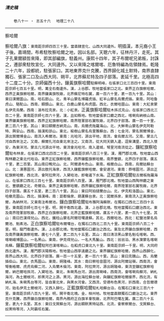 

##### 清史稿

　　`卷八十一 ‧ 志五十六`　
`地理二十八`

* * *

察哈爾

察哈爾八旗：`東南距京師四百三十里。當直隸宣化、山西大同邊外。`明插漢，本元裔小王子後。嘉靖間，布希駐牧察哈爾之地，因以名部。天聰六年，征林丹汗，走死。其子孔果爾額哲來降，即其部編旗，駐義州。康熙十四年，其子布爾呢兄弟叛，討誅之，遷部衆駐牧宣化、大同邊外。又以來降之喀爾喀、厄魯特編為佐領隸焉。乾隆二十六年，設都統，駐張家口。其地東界克什克騰，西界歸化城土默特，南界直隸獨石、張家二口及山西大同、朔平，北界蘇尼特及四子部落。袤延千里。北極高四十二度二十分。京師偏西十分。鑲黃旗察哈爾`駐蘇明峰，在張家口北三百四十里。東南距京師七百五十里。明，萬全右衞邊外。漢，上谷郡。牧地當張家口之北。東界正白旗察哈爾，西界正黃旗察哈爾，南界鑲黃旗牧廠，北界蘇尼特右翼，廣一百六十里，袤一百九十里。其山：東曰漠爾圖山。南，哈石郎山。北，青羊山蒙名博羅虎插、紅羊山蒙名烏蘭虎插。東南，阿哈魯虎山、駱駝山。西南，額類山。東北，白鹿山蒙名布虎圖。西北，衣爾哈圖山。東南：大紅泉蒙名伊克烏蘭。西南：滾布拉克泉。北：小紅泉。`正黃旗察哈爾`駐木孫忒克山，在張家口西北三百二十里。東南距京師七百六十里。漢，且如縣地。牧地當張家口廳之西北，喀喇烏納根山南。東界鑲黃旗察哈爾，西界正紅旗察哈爾，南界陸軍部右翼牧廠，北界四子部落。廣一百一十里，袤二百八十里。其山：東曰額爾吉納克山。南，烏爾虎拖羅海山。北，大鮮卑山蒙名伊克阿勒特、興安山。西南，插漢和邵山。東北，榆樹山蒙名烏里雅蘇台。西：七金河，蒙名賀爾博金，源出賀爾博金山，南流入希爾池。東南：兆哈河，源出平地，南流，會烏爾古河。又南，蒙古几河自西來注之。又南，蘇爾扎河自東北來注之。又南流，從大同天鎮入邊，逕柴溝堡，西北入懷安，為東洋河。蒙古几河源出平地，東流會兆哈河，南入邊城，弩里河南流從之。`鑲紅旗察哈爾`駐布林泉，在張家口西北四百二十里。東南距京師八百三十里。漢，雁門郡北境。牧地當山西陶林廳之東北代哈泊。東界正紅旗察哈爾，西界鑲藍旗察哈爾，南界豐鎮，北界四子部落。廣五十里，袤二百里。其山南曰鴨兒山。北，阿爾達布色山。東南，格爾白山。西南，烏爾姑蘇台山。北：漠惠圖河，源出敖托海泉，西流入鑲藍旗察哈爾，會安達河。東南：莽喀圖河，源出正紅旗察哈爾，西北流，會阿拉齊河，入黛哈池，即奄遏下水海。`正紅旗察哈爾`駐古爾板拖羅海山，在張家口西北三百七十里。東南距京師八百里。漢，雁門郡北境。牧地當山西陶林廳之東北、豐鎮廳之北，奇爾泊。東界正黃旗察哈爾，西界鑲紅旗察哈爾，南界陸軍部右翼牧廠，北界四子部落。廣五十五里，袤二百八十里。其山：東曰阿拍撻蘭台山。北，伊克和洛圖山。東北，哈撤克圖山。西北，插漢峰。南：崑都倫泉、葫蘆蘇台泉。北：諾爾孫泉，東南流入正黃旗察哈爾，為納林河，又東南注希爾池。`鑲白旗察哈爾`駐布雅阿海蘇默，在獨石口西北二百四十五里。東南距京師七百七十里。明，開平衞西北邊。漢，上谷郡北境。牧地當獨石口廳治西北。東及南界陸軍部牧廠，西界正白旗察哈爾，北界正藍旗察哈爾。廣五十六里，袤一百九十七里。其山：南曰巴漢得兒山。西北，鐵柱山蒙名阿爾坦噶達蘇。其北，西爾哈池。西北：紅鹽池蒙名烏蘭池、魁素池。`正白旗察哈爾`駐布爾噶台，在獨石口西北二百九十里。東南距京師八百二十里。明，龍門衞邊外。漢，上谷郡北境。牧地當獨石口廳治之西北。東及北界鑲白旗察哈爾，西及南界鑲黃旗察哈爾。廣七十八里，袤二百九十五里。其山：南曰清涼黑山蒙名魁屯喀喇。西，喀喇峨博圖山，一名黑山。東南，伊克得兒山，一名大馬鬣山。西北：翁翁泊、黑水灤蒙名喀喇烏蘇。`鑲藍旗察哈爾`駐阿巴漢喀喇山，在殺虎口東北九十里。東南距京師一千里。明，大同府西北邊外。漢，雁門郡沃陽縣地。牧地當山西寧遠廳之北。東界鑲紅旗察哈爾，西界山西歸化，南界山西大同，北界四子部落。廣一百一十五里，袤一百六十里。其山：東曰克醜山。西，烏蘭插伯山。東北，衣馬圖山。東南，朔隆峰。其水：南曰察哈音圖河，源出阿爾站嶺，西南流，會弩衡格爾、虎虎烏蘇二河，入烏蘭木倫河。東南，阿拉齊河，源出朔隆峰，東流至鑲紅旗察哈爾，納巴爾哈孫河，入黛哈池。東北，朱喇馬台河，源出席喇峰，西南流，會喀喇烏蘇河、納札海河，為土爾根河，即黑河之上源。黑河，源出海拉蘇台坡，與鑲紅旗察哈爾接界，西北流，有納札海、朱喇馬台等河，皆自東北來，與黑水河會。又西流，受德布色黑河，折西南，合哲爾德河，始名伊克土爾根河，又西入歸化。`正藍旗察哈爾`駐札哈蘇台泊，在獨石口東北三百六十里。東南距京師八百九十里。明，開平衞北境。金，桓州地。牧地當直隸獨石口廳治之北。東界克什克騰，西界鑲白旗察哈爾，南界內務府正白旗羊羣牧廠，北界阿巴噶左翼。廣二百六十五里，袤九十五里。其水：東曰戈賀蘇台河，源出額默黑特站西，北流，會察察爾台、戈賀蘇台、奴黑特等河，入阿霸垓右翼。`

* * *

